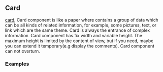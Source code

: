 ## Card

[card](https://material.google.com/components/cards.html), Card component is like a paper where contains a group of data which can be all kinds of related information, for example, some pictures, text, or link which are the same theme. Card is always the entrance of complex information. Card component has fix width and variable height. The maximum height is limited by the content of view, but if you need, maybe you can extend it temporary(e.g display the comments). Card component can not overturn.

### Examples
